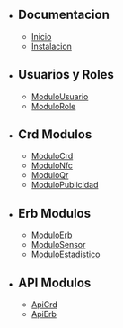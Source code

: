 - ## Documentacion
    - [Inicio](/{{route}}/{{version}}/overview)
    - [Instalacion](/{{route}}/{{version}}/install)
- ## Usuarios y Roles
    - [ModuloUsuario](/{{route}}/{{version}}/module-user)
    - [ModuloRole](/{{route}}/{{version}}/module-role)
- ## Crd Modulos
    - [ModuloCrd](/{{route}}/{{version}}/module-crd)
    - [ModuloNfc](/{{route}}/{{version}}/module-nfc)
    - [ModuloQr](/{{route}}/{{version}}/module-qr)
    - [ModuloPublicidad](/{{route}}/{{version}}/module-file)
- ## Erb Modulos
    - [ModuloErb](/{{route}}/{{version}}/module-erb)
    - [ModuloSensor](/{{route}}/{{version}}/module-sensor)
    - [ModuloEstadistico](/{{route}}/{{version}}/module-statistical)
- ## API Modulos
    - [ApiCrd](/{{route}}/{{version}}/api-crd)
    - [ApiErb](/{{route}}/{{version}}/api-erb)